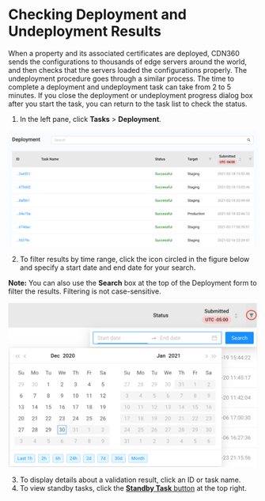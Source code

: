 <!--?xml version="1.0" encoding="utf-8"?-->

# Checking Deployment and Undeployment Results

When a property and its associated certificates are deployed, CDN360 sends the configurations to thousands of edge servers around the world, and then checks that the servers loaded the configurations properly. The undeployment procedure goes through a similar process. The time to complete a deployment and undeployment task can take from 2 to 5 minutes. If you close the deployment or undeployment progress dialog box after you start the task, you can return to the task list to check the status.

1. In the left pane, click **Tasks** > **Deployment**.

<p align="center"><img src="/docs/resources/images/tasks/tasks-deployment.png" alt="Deployment Tasks" width="900"></p>
 
2. To filter results by time range, click the icon circled in the figure below and specify a start date and end date for your search.

**Note:** You can also use the **Search** box at the top of the Deployment form to filter the results. Filtering is not case-sensitive.

<p align="center"><img src="/docs/resources/images/tasks/validation_time_range_filter.png" alt="Validation Tasks" width="900"></p>

3. To display details about a validation result, click an ID or task name.
4. To view standby tasks, click the [**Standby Task** button](<docs/../../tasks/standby-tasks.md>) at the top right.

